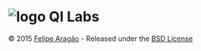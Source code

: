 # ![logo](http://qilabs.org/static/images/logoBB-circle-small.png) QI Labs

© 2015 [Felipe Aragão](https://github.com/f03lipe) - Released under the [BSD License](https://raw.github.com/f03lipe/qilabs/master/LICENSE)